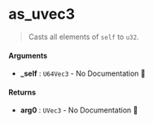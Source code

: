 # as\_uvec3

>  Casts all elements of `self` to `u32`.

#### Arguments

- **\_self** : `U64Vec3` \- No Documentation 🚧

#### Returns

- **arg0** : `UVec3` \- No Documentation 🚧